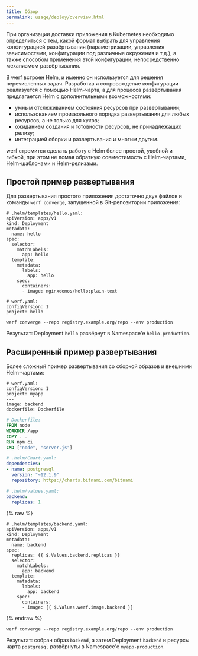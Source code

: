 ```yaml
---
title: Обзор
permalink: usage/deploy/overview.html
---
```


При организации доставки приложения в Kubernetes необходимо определиться с тем, какой формат выбрать для управления конфигурацией развёртывания (параметризации, управления зависимостями, конфигурации под различные окружения и т.д.), а также способом применения этой конфигурации, непосредственно механизмом развёртывания.

В werf встроен Helm, и именно он используется для решения перечисленных задач. Разработка и сопровождение конфигурации реализуется с помощью Helm-чарта, а для процесса развёртывания предлагается Helm c дополнительными возможностями:

- умным отслеживанием состояния ресурсов при развертывании;
- использованием произвольного порядка развертывания для любых ресурсов, а не только для хуков;
- ожиданием создания и готовности ресурсов, не принадлежащих релизу;
- интеграцией сборки и развертывания и многим другим.

werf стремится сделать работу с Helm более простой, удобной и гибкой, при этом не ломая обратную совместимость с Helm-чартами, Helm-шаблонами и Helm-релизами.

## Простой пример развертывания

Для развертывания простого приложения достаточно двух файлов и команды `werf converge`, запущенной в Git-репозитории приложения:

```
# .helm/templates/hello.yaml:
apiVersion: apps/v1
kind: Deployment
metadata:
  name: hello
spec:
  selector:
    matchLabels:
      app: hello
  template:
    metadata:
      labels:
        app: hello
    spec:
      containers:
      - image: nginxdemos/hello:plain-text
```

```
# werf.yaml:
configVersion: 1
project: hello
```

```shell
werf converge --repo registry.example.org/repo --env production
```

Результат: Deployment `hello` развёрнут в Namespace'е `hello-production`.

## Расширенный пример развертывания

Более сложный пример развертывания со сборкой образов и внешними Helm-чартами:

```
# werf.yaml:
configVersion: 1
project: myapp
---
image: backend
dockerfile: Dockerfile
```

```dockerfile
# Dockerfile:
FROM node
WORKDIR /app
COPY . .
RUN npm ci
CMD ["node", "server.js"]
```

```yaml
# .helm/Chart.yaml:
dependencies:
- name: postgresql
  version: "~12.1.9"
  repository: https://charts.bitnami.com/bitnami
```

```yaml
# .helm/values.yaml:
backend:
  replicas: 1
```

{% raw %}

```
# .helm/templates/backend.yaml:
apiVersion: apps/v1
kind: Deployment
metadata:
  name: backend
spec:
  replicas: {{ $.Values.backend.replicas }}
  selector:
    matchLabels:
      app: backend
  template:
    metadata:
      labels:
        app: backend
    spec:
      containers:
      - image: {{ $.Values.werf.image.backend }}
```

{% endraw %}

```shell
werf converge --repo registry.example.org/repo --env production
```

Результат: собран образ `backend`, а затем Deployment `backend` и ресурсы чарта `postgresql` развёрнуты в Namespace'е `myapp-production`.

